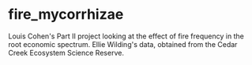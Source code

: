 # fire_mycorrhizae

Louis Cohen's Part II project looking at the effect of fire frequency in the root economic spectrum.
Ellie Wilding's data, obtained from the Cedar Creek Ecosystem Science Reserve.
